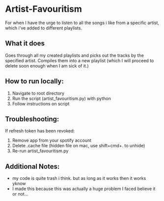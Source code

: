 # Artist-Favouritism
For when I have the urge to listen to all the songs i like from a specific artist, which i've added to different playlists.

## What it does
Goes through all my created playlists and picks out the tracks by the specified artist. 
Compiles them into a new playlist (which I will proceed to delete soon enough when I am sick of it.)


## How to run locally:
1. Navigate to root directory
2. Run the script (artist_favouritism.py) with python
3. Follow instructions on script


## Troubleshooting:
If refresh token has been revoked:
1. Remove app from your spotify account
2. Delete .cache file (hidden file on mac, use shift+cmd+. to unhide)
3. Re-run artist_favouritism.py


## Additional Notes:
- my code is quite trash i think. but as long as it works then it works yknow
- I made this because this was actually a huge problem I faced believe it or not...
